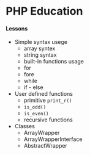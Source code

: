 # PHP Education

#### Lessons

- Simple syntax usege
  - array syntex
  - string syntax
  - built-in functions usage
  - for
  - fore
  - while
  - if - else
- User defined functions
    - primitive `print_r()`
    - `is_odd()`
    - `is_even()`
    - recursive functions
- Classes
    - ArrayWrapper
    - ArrayWrapperInterface
    - AbstractWrapper


